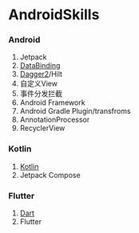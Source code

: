 # AndroidSkills
### Android 
1. Jetpack
2. [DataBinding](https://github.com/songlin0859/DataBindingDemo/tree/master)
3. [Dagger2](https://github.com/songlin0859/DaggerDemo/tree/master)/Hilt
4. 自定义View
5. 事件分发拦截
6. Android Framework
7. Android Gradle Plugin/transfroms
8. AnnotationProcessor
9. RecyclerView

### Kotlin
1. [Kotlin](https://github.com/songlin0859/KotlinPractice)
2. Jetpack Compose

### Flutter
1. [Dart](https://github.com/songlin0859/DartPractice)
2. Flutter
